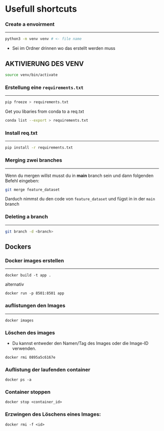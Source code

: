 # Usefull shortcuts

### Create a envoirment
---

```bash
python3 -m venv venv # <- file name
```
- Sei im Ordner drinnen wo das erstellt werden muss

**AKTIVIERUNG DES VENV**
---
```bash
source venv/bin/activate
```


### Erstellung eine `requirements.txt`
---
```bash
pip freeze > requirements.txt
```


Get you libaries from conda to a req.txt
```bash
conda list --export > requirements.txt
```

### Install req.txt 
---
```bash
pip install -r requirements.txt
```

### Merging zwei branches
---
Wenn du mergen willst musst du in **main** branch sein und dann folgenden Befehl eingeben:

```bash
git merge feature_dataset
```
Darduch nimmst du den code von `feature_dataset` und fügst in in der `main` branch

### Deleting a branch 
---

```bash
git branch -d <branch>
```

## Dockers

### Docker images erstellen
---
```
docker build -t app .
```
alternativ 

```
docker run -p 8501:8501 app
```


### auflistungen den Images
---
```
docker images
```

### Löschen des images
- Du kannst entweder den Namen/Tag des Images oder die Image-ID verwenden.
```
docker rmi 0895a5c6167e
```

### Auflistung der laufenden container
```
docker ps -a
```

### Container stoppen 

```
docker stop <container_id>
```

### Erzwingen des Löschens eines Images:
````
docker rmi -f <id>
